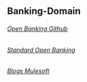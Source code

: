 ## Banking-Domain

###### [Open Banking Github](https://openbankinguk.github.io/read-write-api-site3/)
###### [Standard Open Banking](https://standards.openbanking.org.uk/api-specifications/)
###### [Blogs Mulesoft](https://blogs.mulesoft.com/dev-guides/how-to-tutorials/)
